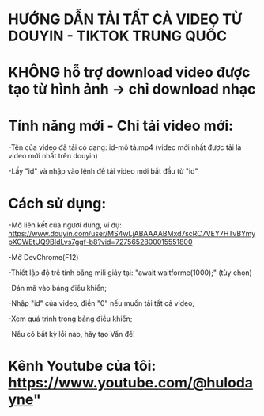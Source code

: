 # HƯỚNG DẪN TẢI TẤT CẢ VIDEO TỪ DOUYIN - TIKTOK TRUNG QUỐC


# KHÔNG hỗ trợ download video được tạo từ hình ảnh -> chỉ download nhạc


# Tính năng mới - Chỉ tải video mới:
-Tên của video đã tải có dạng: id-mô tả.mp4 (video mới nhất được tải là video mới nhất trên douyin)

-Lấy "id" và nhập vào lệnh để tải video mới bắt đầu từ "id"


# Cách sử dụng:
-Mở liên kết của người dùng, ví dụ: https://www.douyin.com/user/MS4wLjABAAAABMxd7scRC7VEY7HTvBYmypXCWEtUQ9BIdLvs7ggf-b8?vid=7275652800015551800

-Mở DevChrome(F12)

-Thiết lập độ trễ tính bằng mili giây tại: "await waitforme(1000);" (tùy chọn)

-Dán mã vào bảng điều khiển;

-Nhập "id" của video, điền "0" nếu muốn tải tất cả video;

-Xem quá trình trong bảng điều khiển;

-Nếu có bất kỳ lỗi nào, hãy tạo Vấn đề!


# Kênh Youtube của tôi: https://www.youtube.com/@hulodayne"
